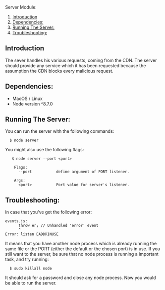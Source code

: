 Server Module:  
1. [Introduction](#introduction)  
2. [Dependencies:](#dependencies)  
3. [Running The Server:](#running-the-server)
2. [Troubleshooting:](#troubleshooting)

## Introduction
The sever handles his various requests, coming from the CDN. The server should provide any service which it has been requested because the assumption the CDN blocks every malicious request.

## Dependencies:
* MacOS / Linux  
* Node version ^8.7.0  

## Running The Server:
You can run the server with the following commands:
```
  $ node server
```

You might also use the following flags:

```
   $ node server --port <port>
   
    Flags:
      --port           define argument of PORT listener.
      
    Args:
      <port>           Port value for server's listener.
```
## Troubleshooting:
In case that you've got the following error:
```
events.js:
      throw er; // Unhandled 'error' event
      ^
Error: listen EADDRINUSE
```
It means that you have another node process which is already running the same file or the PORT (either the default or the chosen port) is in use. If you still want to the server, be sure that no node process is running a important task, and try running:
```
  $ sudo killall node
```
It should ask for a password and close any node process. Now you would be able to run the server.
